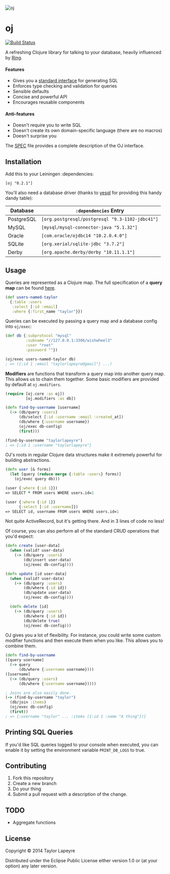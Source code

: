 ![oj](http://i.imgur.com/xEi1K4l.jpg)

# oj

[![Build Status](https://travis-ci.org/taylorlapeyre/oj.svg?branch=master)](https://travis-ci.org/taylorlapeyre/oj)

A refreshing Clojure library for talking to your database, heavily influenced by [Ring][ring].

#### Features
- Gives you a [standard interface](https://github.com/taylorlapeyre/oj/blob/master/doc/SPEC) for generating SQL
- Enforces type checking and validation for queries
- Sensible defaults
- Concise and powerful API
- Encourages reusable components

#### Anti-features
- Doesn't require you to write SQL
- Doesn't create its own domain-specific language (there are no macros)
- Doesn't surprise you


The [SPEC][spec] file provides a complete description of the OJ interface.

## Installation

Add this to your Leiningen :dependencies:

```
[oj "0.2.1"]
```

You'll also need a database driver (thanks to [yesql][yesql] for providing
this handy dandy table):

|Database|`:dependencies` Entry|
|---|---|
|PostgreSQL|`[org.postgresql/postgresql "9.3-1102-jdbc41"]`|
|MySQL|`[mysql/mysql-connector-java "5.1.32"]`|
|Oracle|`[com.oracle/ojdbc14 "10.2.0.4.0"]`|
|SQLite|`[org.xerial/sqlite-jdbc "3.7.2"]`|
|Derby|`[org.apache.derby/derby "10.11.1.1"]`|

## Usage

Queries are represented as a Clojure map. The full specification of a **query map** can be found [here](/doc/SPEC).
``` clojure
(def users-named-taylor
  {:table :users
   :select [:id :email]
   :where {:first_name "taylor"}})
```

Queries can be executed by passing a query map and a database config into `oj/exec`:
``` clojure
(def db {:subprotocol "mysql"
         :subname "//127.0.0.1:3306/wishwheel3"
         :user "root"
         :password ""})

(oj/exec users-named-taylor db)
; => ({:id 1 :email "taylorlapeyre@gmail"} ...)
```

**Modifiers** are functions that transform a query map into another query map. This allows us to chain them together. Some basic modifiers are provided by default at `oj.modifiers`.
``` clojure
(require [oj.core :as oj])
         [oj.modifiers :as db])

(defn find-by-username [username]
  (-> (db/query :users)
      (db/select [:id :username :email :created_at])
      (db/where {:username username})
      (oj/exec db-config)
      (first)))

(find-by-username "taylorlapeyre")
; => {:id 1 :username "taylorlapeyre"}
```

OJ's roots in regular Clojure data structures make it extremely powerful for building abstractions.
``` clojure
(defn user [& forms]
  (let [query (reduce merge {:table :users} forms)]
    (oj/exec query db)))

(user {:where {:id 1}})
=> SELECT * FROM users WHERE users.id=1

(user {:where {:id 1}}
      {:select [:id :username]})
=> SELECT id, username FROM users WHERE users.id=1
```

Not quite ActiveRecord, but it's getting there. And in 3 lines of code no less!

Of course, you can also perform all of the standard CRUD operations that you'd expect:
``` clojure
(defn create [user-data]
  (when (valid? user-data)
    (-> (db/query :users)
        (db/insert user-data)
        (oj/exec db-config))))

(defn update [id user-data]
  (when (valid? user-data)
    (-> (db/query :users)
        (db/where {:id id})
        (db/update user-data)
        (oj/exec db-config))))

  (defn delete [id]
    (-> (db/query :users)
        (db/where {:id id})
        (db/delete true)
        (oj/exec db-config)))
  ```

OJ gives you a lot of flexibility. For instance, you could write some custom modifier functions and then execute them when you like. This allows you to combine them.
  ``` clojure
(defn find-by-username
  ([query username]
    (-> query
        (db/where {:username username})))
  ([username]
    (-> (db/query :users)
        (db/where {:username username}))))

; Joins are also easily done.
(-> (find-by-username "taylor")
    (db/join :items)
    (oj/exec db-config)
    (first))
; => {:username "taylor" ... :items ({:id 1 :name "A thing"})}
```

## Printing SQL Queries

If you'd like SQL queries logged to your console when executed, you can enable it by setting the environment variable `PRINT_DB_LOGS` to true.

## Contributing

1. Fork this repository
2. Create a new branch
3. Do your thing
4. Submit a pull request with a description of the change.

## TODO

- Aggregate functions


## License

Copyright © 2014 Taylor Lapeyre

Distributed under the Eclipse Public License either version 1.0 or (at
your option) any later version.

[yesql]: https://github.com/krisajenkins/yesql
[ring]: https://github.com/ring-clojure/ring
[spec]: /doc/SPEC
